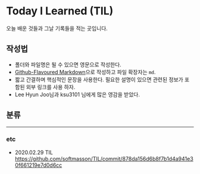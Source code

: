 # Today I Learned (TIL)

오늘 배운 것들과 그날 기록들을 적는 곳입니다.

## 작성법 
- 폴더와 파일명은 될 수 있으면 영문으로 작성한다.  
- [Github-Flavoured Markdown](https://guides.github.com/features/mastering-markdown/)으로 작성하고 파일 확장자는 `md`.  
- 짧고 간결하며 핵심적인 문장을 사용한다. 필요한 설명이 있으면 관련된 정보가 포함된 외부 링크를 사용 하자.  
- Lee Hyun Joo님과 ksu3101 님에게 많은 영감을 받았다.


## 분류
---
### etc

- 2020.02.29 TIL https://github.com/softmasson/TIL/commit/878da156d6b8f7b1d4a941e30f661219e7d0d6cc
